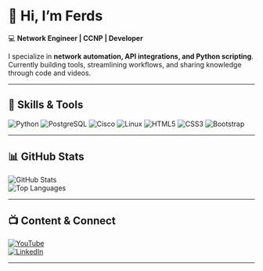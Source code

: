 # 👋 Hi, I’m Ferds

💻 **Network Engineer | CCNP | Developer**

I specialize in **network automation, API integrations, and Python scripting**.  
Currently building tools, streamlining workflows, and sharing knowledge through code and videos.  

---

## 🚀 Skills & Tools

![Python](https://img.shields.io/badge/Python-3776AB?style=for-the-badge&logo=python&logoColor=white)
![PostgreSQL](https://img.shields.io/badge/PostgreSQL-316192?style=for-the-badge&logo=postgresql&logoColor=white)
![Cisco](https://img.shields.io/badge/Cisco-1BA0D7?style=for-the-badge&logo=cisco&logoColor=white)
![Linux](https://img.shields.io/badge/Linux-FCC624?style=for-the-badge&logo=linux&logoColor=black)
![HTML5](https://img.shields.io/badge/HTML5-E34F26?style=for-the-badge&logo=html5&logoColor=white)
![CSS3](https://img.shields.io/badge/CSS3-1572B6?style=for-the-badge&logo=css3&logoColor=white)
![Bootstrap](https://img.shields.io/badge/Bootstrap-7952B3?style=for-the-badge&logo=bootstrap&logoColor=white)

---

## 📊 GitHub Stats

![GitHub Stats](https://github-readme-stats.vercel.app/api?username=ferdsformanes&show_icons=true&theme=tokyonight)  
![Top Languages](https://github-readme-stats.vercel.app/api/top-langs/?username=ferdsformanes&layout=compact&theme=tokyonight)

---

## 📺 Content & Connect

[![YouTube](https://img.shields.io/badge/YouTube-FF0000?style=for-the-badge&logo=youtube&logoColor=white)](https://youtube.com/@FerdsTechChannel)  
[![LinkedIn](https://img.shields.io/badge/LinkedIn-0077B5?style=for-the-badge&logo=linkedin&logoColor=white)](https://linkedin.com/in/ferdsformanes)

---

